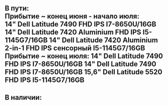 В пути:  
Прибытие ~ конец июня - начало июля:   
14" Dell Latitude 7490 FHD IPS I7-8650U/16GB
14" Dell Latitude 7420 Aluminium FHD IPS I5-1145G7/16GB
14" Dell Latitude 7420 Aluminium 2-in-1 FHD IPS сенсорный I5-1145G7/16GB
Прибытие ~ конец июля:
14" Dell Latitude 7490 FHD IPS I7-8650U/16GB
14" Dell Latitude 7490 FHD IPS I7-8650U/16GB
15,6" Dell Latitude 5520 FHD IPS I5-1145G7/16GB
-----------------------  

В наличии:  
----------
